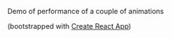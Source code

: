 Demo of performance of a couple of animations

(bootstrapped with [Create React App](https://github.com/facebook/create-react-app))
